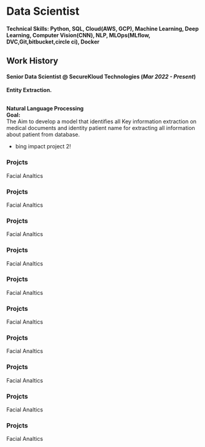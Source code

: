 # Data Scientist

#### Technical Skills: Python, SQL, Cloud(AWS, GCP), Machine Learning, Deep Learning, Computer Vision(CNN), NLP, MLOps(MLflow, DVC,Git,bitbucket,circle ci), Docker

## Work History
#### <b>Senior Data Scientist @ SecureKloud Technologies (_Mar 2022 - Present_)</b>
<b><p class="light-green-text">Entity Extraction.</p></b> \
<b>Natural Language Processing</b> \
<b>Goal:</b> \
The Aim to develop a model that identifies all Key information extraction on medical documents and identity patient name for extracting all information about patient from database.

- bing impact project 2!

### Projcts
Facial Analtics

### Projcts
Facial Analtics

### Projcts
Facial Analtics

### Projcts
Facial Analtics

### Projcts
Facial Analtics

### Projcts
Facial Analtics

### Projcts
Facial Analtics

### Projcts
Facial Analtics

### Projcts
Facial Analtics

### Projcts
Facial Analtics
